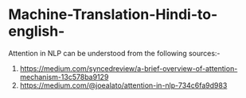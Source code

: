 # Machine-Translation-Hindi-to-english-

Attention in NLP can be understood from the following sources:- 

1) https://medium.com/syncedreview/a-brief-overview-of-attention-mechanism-13c578ba9129
2) https://medium.com/@joealato/attention-in-nlp-734c6fa9d983

